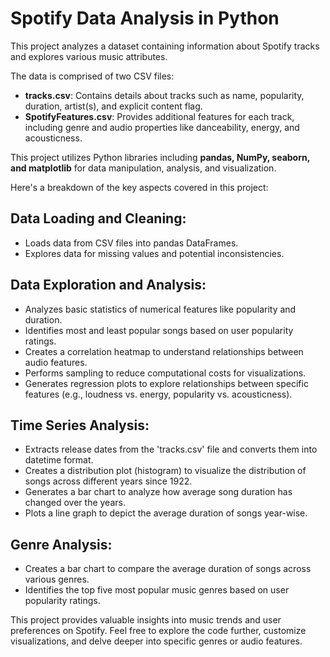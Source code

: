 # Spotify Data Analysis in Python
This project analyzes a dataset containing information about Spotify tracks and explores various music attributes.

The data is comprised of two CSV files:

- **tracks.csv**: Contains details about tracks such as name, popularity, duration, artist(s), and explicit content flag.
- **SpotifyFeatures.csv**: Provides additional features for each track, including genre and audio properties like danceability, energy, and acousticness.

This project utilizes Python libraries including **pandas, NumPy, seaborn, and matplotlib** for data manipulation, analysis, and visualization.

Here's a breakdown of the key aspects covered in this project:
## Data Loading and Cleaning:

- Loads data from CSV files into pandas DataFrames.
- Explores data for missing values and potential inconsistencies.

## Data Exploration and Analysis:

- Analyzes basic statistics of numerical features like popularity and duration.
- Identifies most and least popular songs based on user popularity ratings.
- Creates a correlation heatmap to understand relationships between audio features.
- Performs sampling to reduce computational costs for visualizations.
- Generates regression plots to explore relationships between specific features (e.g., loudness vs. energy, popularity vs. acousticness).

## Time Series Analysis:

- Extracts release dates from the 'tracks.csv' file and converts them into datetime format.
- Creates a distribution plot (histogram) to visualize the distribution of songs across different years since 1922.
- Generates a bar chart to analyze how average song duration has changed over the years.
- Plots a line graph to depict the average duration of songs year-wise.

## Genre Analysis:

- Creates a bar chart to compare the average duration of songs across various genres.
- Identifies the top five most popular music genres based on user popularity ratings.

This project provides valuable insights into music trends and user preferences on Spotify. Feel free to explore the code further, customize visualizations, and delve deeper into specific genres or audio features.
